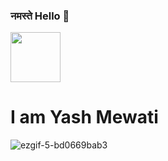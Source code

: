 ### नमस्ते  Hello  :wave: 
<img src="https://user-images.githubusercontent.com/85125898/151710168-4b12547a-7c10-4b33-9e65-5683c7b2e481.gif" width="80" height="80">

# I am Yash Mewati 
![ezgif-5-bd0669bab3](https://user-images.githubusercontent.com/85125898/151709378-8afd2ddb-b707-4ca6-ae60-58b46ff1910a.gif)






<!--
**YashMewati/YashMewati** is a ✨ _special_ ✨ repository because its `README.md` (this file) appears on your GitHub profile.

Here are some ideas to get you started:

- 🔭 I’m currently working on ...
- 🌱 I’m currently learning ...
- 👯 I’m looking to collaborate on ...
- 🤔 I’m looking for help with ...
- 💬 Ask me about ...
- 📫 How to reach me: ...
- 😄 Pronouns: ...
- ⚡ Fun fact: ...
-->
